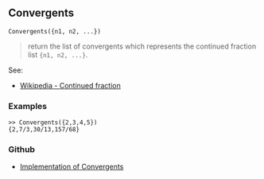 ## Convergents

```
Convergents({n1, n2, ...})
```

> return the list of convergents which represents the continued fraction list `{n1, n2, ...}`.
  
See:  
* [Wikipedia - Continued fraction](https://en.wikipedia.org/wiki/Continued_fraction)

### Examples

```
>> Convergents({2,3,4,5})
{2,7/3,30/13,157/68}

```
  

### Github

* [Implementation of Convergents](https://github.com/axkr/symja_android_library/blob/master/symja_android_library/matheclipse-core/src/main/java/org/matheclipse/core/builtin/NumberTheory.java#L845) 
